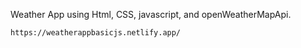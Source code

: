 Weather App using Html, CSS, javascript, and openWeatherMapApi.

    https://weatherappbasicjs.netlify.app/
